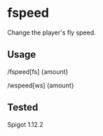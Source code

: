 # fspeed

Change the player's fly speed.

## Usage 

/fspeed[fs] {amount}

/wspeed[ws] {amount}

## Tested

Spigot 1.12.2
